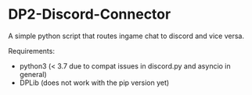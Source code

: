 # DP2-Discord-Connector
A simple python script that routes ingame chat to discord and vice versa.

Requirements:
- python3 (< 3.7 due to compat issues in discord.py and asyncio in general)
- DPLib (does not work with the pip version yet)
